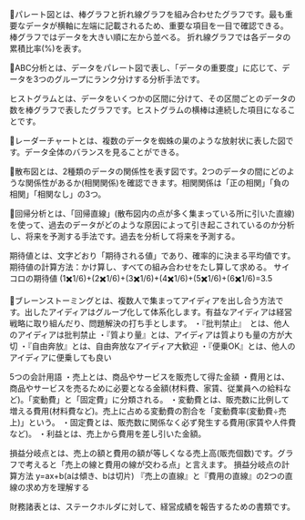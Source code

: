 🔴パレート図とは、棒グラフと折れ線グラフを組み合わせたグラフです。最も重要なデータが横軸に左端に記載されるため、重要な項目を一目で確認できる。
棒グラフではデータを大きい順に左から並べる。
折れ線グラフでは各データの累積比率(%)を表す。

🔴ABC分析とは、データをパレート図で表し、「データの重要度」に応じて、データを3つのグループにランク分けする分析手法です。

ヒストグラムとは、データをいくつかの区間に分けて、その区間ごとのデータの数を棒グラフで表したグラフです。ヒストグラムの横棒は連続した項目になることです。

🔴レーダーチャートとは、複数のデータを蜘蛛の巣のような放射状に表した図です。データ全体のバランスを見ることができる。

🔴散布図とは、2種類のデータの関係性を表す図です。2つのデータの間にどのような関係性があるか(相関関係)を確認できます。相関関係は「正の相関」「負の相関」「相関なし」の3つ。

🔴回帰分析とは、「回帰直線」(散布図内の点が多く集まっている所に引いた直線)を使って、過去のデータがどのような原因によって引き起こされているのか分析し、将来を予測する手法です。過去を分析して将来を予測する。

期待値とは、文字どおり「期待される値」であり、確率的に決まる平均値です。
期待値の計算方法：かけ算し、すべての組み合わせをたし算して求める。
サイコロの期待値
(1✖️1/6)+(2✖️1/6)+(3✖️1/6)+(4✖️1/6)+(5✖️1/6)+(6✖️1/6)=3.5

🔴ブレーンストーミングとは、複数人で集まってアイディアを出し合う方法です。出したアイディアはグループ化して体系化します。有益なアイディアは経営戦略に取り組んだり、問題解決の打ち手とします。
・『批判禁止』　とは、他人のアイディアは批判禁止
・『質より量』とは、アイディアは質よりも量の方が大切
・『自由奔放』とは、自由奔放なアイディア大歓迎
・『便乗OK』とは、他人のアイディアに便乗しても良い

5つの会計用語
・売上とは、商品やサービスを販売して得た金額
・費用とは、商品やサービスを売るために必要となる金額(材料費、家賃、従業員への給料など)。「変動費」と「固定費」に分類される。
・変動費とは、販売数に比例して増える費用(材料費など)。売上に占める変動費の割合を「変動費率(変動費÷売上)」という。
・固定費とは、販売数に関係なく必ず発生する費用(家賃や人件費など)。
・利益とは、売上から費用を差し引いた金額。

損益分岐点とは、売上の額と費用の額が等しくなる売上高(販売個数)です。グラフで考えると「売上の線と費用の線が交わる点」と言えます。
損益分岐点の計算方法
y=ax+b(aは傾き、bは切片)
『売上の直線』と『費用の直線』の2つの直線の求め方を理解する

財務諸表とは、ステークホルダに対して、経営成績を報告するための書類です。
